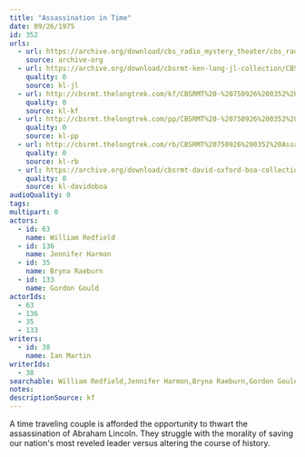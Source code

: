 ```yaml
---
title: "Assassination in Time"
date: 09/26/1975
id: 352
urls: 
  - url: https://archive.org/download/cbs_radio_mystery_theater/cbs_radio_mystery_theater-0351-0400.zip/cbs_radio_mystery_theater-0351-0400%2Fcbsrmt_0352_assasination_in_time.mp3
    source: archive-org
  - url: https://archive.org/download/cbsrmt-ken-long-jl-collection/CBSRMT - 750926 0352 Assassination In Time_jl.mp3
    quality: 0
    source: kl-jl
  - url: http://cbsrmt.thelongtrek.com/kf/CBSRMT%20-%20750926%200352%20Assassination%20In%20Time_kf.mp3
    quality: 0
    source: kl-kf
  - url: http://cbsrmt.thelongtrek.com/pp/CBSRMT%20-%20750926%200352%20Assassination%20in%20Time_pp.mp3
    quality: 0
    source: kl-pp
  - url: http://cbsrmt.thelongtrek.com/rb/CBSRMT%20750926%200352%20Assassination%20in%20Time_wuwm%20recorded%207_8_76.mp3
    quality: 0
    source: kl-rb
  - url: https://archive.org/download/cbsrmt-david-oxford-boa-collection/CBSRMT-750926-0352-Assassination-in-Time-(64-44)_kf-{BoA}.mp3
    quality: 0
    source: kl-davidoboa
audioQuality: 0
tags: 
multipart: 0
actors:  
  - id: 63
    name: William Redfield  
  - id: 136
    name: Jennifer Harmon  
  - id: 35
    name: Bryna Raeburn  
  - id: 133
    name: Gordon Gould
actorIds:  
  - 63  
  - 136  
  - 35  
  - 133
writers:  
  - id: 38
    name: Ian Martin
writerIds:  
  - 38
searchable: William Redfield,Jennifer Harmon,Bryna Raeburn,Gordon Gould Ian Martin
notes: 
descriptionSource: kf
---
```

A time traveling couple is afforded the opportunity to thwart the assassination of Abraham Lincoln. They struggle with the morality of saving our nation's most reveled leader versus altering the course of history.